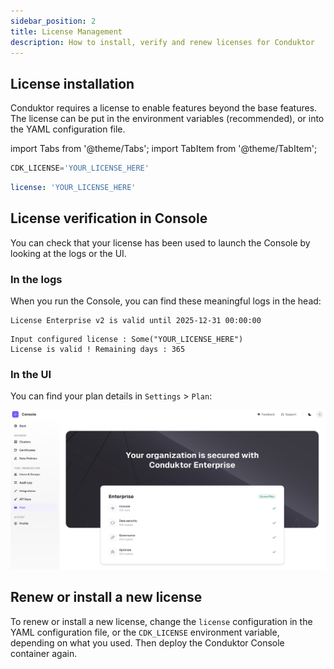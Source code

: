```yaml
---
sidebar_position: 2
title: License Management
description: How to install, verify and renew licenses for Conduktor
---
```


## License installation

Conduktor requires a license to enable features beyond the base features. The license can be put in the environment variables (recommended), or into the YAML configuration file.

import Tabs from '@theme/Tabs'; import TabItem from '@theme/TabItem';

<Tabs>
<TabItem value="Environment Variables" label="Environment Variables">

```js title=".env"
CDK_LICENSE='YOUR_LICENSE_HERE'
```

</TabItem>
<TabItem value="YAML  File" label="YAML File">

```yaml title="platform-config.yaml"
license: 'YOUR_LICENSE_HERE'
```

</TabItem>
</Tabs>

## License verification in Console

You can check that your license has been used to launch the Console by looking at the logs or the UI.

### In the logs

When you run the Console, you can find these meaningful logs in the head:

<Tabs>
<TabItem value="As of 1.21.0" label="As of 1.21.0">

```
License Enterprise v2 is valid until 2025-12-31 00:00:00
```

</TabItem>
<TabItem value="Before 1.21.0" label="Before 1.21.0">

```
Input configured license : Some("YOUR_LICENSE_HERE")
License is valid ! Remaining days : 365
```

</TabItem>
</Tabs>

### In the UI

You can find your plan details in `Settings` > `Plan`:

![Plan details](assets/plan_details.png)

## Renew or install a new license

To renew or install a new license, change the `license` configuration in the YAML configuration file, or the `CDK_LICENSE` environment variable, depending on what you used. Then deploy the Conduktor Console container again.
